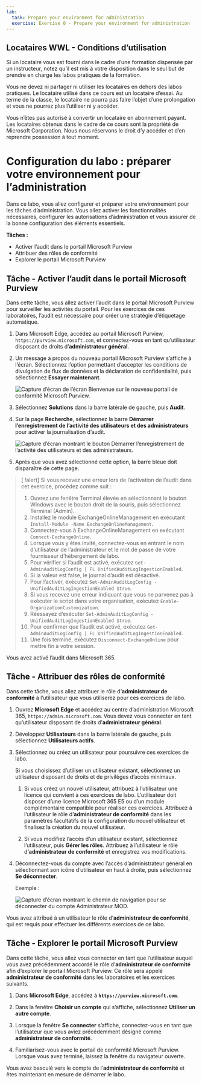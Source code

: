 ```yaml
---
lab:
  task: Prepare your environment for administration
  exercise: Exercise 0 - Prepare your environment for administration
---
```


## Locataires WWL - Conditions d’utilisation

Si un locataire vous est fourni dans le cadre d’une formation dispensée par un instructeur, notez qu’il est mis à votre disposition dans le seul but de prendre en charge les labos pratiques de la formation.

Vous ne devez ni partager ni utiliser les locataires en dehors des labos pratiques. Le locataire utilisé dans ce cours est un locataire d’essai. Au terme de la classe, le locataire ne pourra pas faire l’objet d’une prolongation et vous ne pourrez plus l’utiliser ni y accéder.

Vous n’êtes pas autorisé à convertir un locataire en abonnement payant. Les locataires obtenus dans le cadre de ce cours sont la propriété de Microsoft Corporation. Nous nous réservons le droit d’y accéder et d’en reprendre possession à tout moment.

# Configuration du labo : préparer votre environnement pour l’administration

Dans ce labo, vous allez configurer et préparer votre environnement pour les tâches d’administration. Vous allez activer les fonctionnalités nécessaires, configurer les autorisations d’administration et vous assurer de la bonne configuration des éléments essentiels.

**Tâches :**

- Activer l’audit dans le portail Microsoft Purview
- Attribuer des rôles de conformité
- Explorer le portail Microsoft Purview

## Tâche - Activer l’audit dans le portail Microsoft Purview

Dans cette tâche, vous allez activer l’audit dans le portail Microsoft Purview pour surveiller les activités du portail. Pour les exercices de ces laboratoires, l’audit est nécessaire pour créer une stratégie d’étiquetage automatique.

1. Dans Microsoft Edge, accédez au portail Microsoft Purview, `https://purview.microsoft.com`, et connectez-vous en tant qu’utilisateur disposant de droits d’**administrateur général**.

1. Un message à propos du nouveau portail Microsoft Purview s’affiche à l’écran. Sélectionnez l’option permettant d’accepter les conditions de divulgation de flux de données et la déclaration de confidentialité, puis sélectionnez **Essayer maintenant**.

    ![Capture d’écran de l’écran Bienvenue sur le nouveau portail de conformité Microsoft Purview.](../Media/welcome-purview-portal.png)

1. Sélectionnez **Solutions** dans la barre latérale de gauche, puis **Audit**.

1. Sur la page **Recherche**, sélectionnez la barre **Démarrer l’enregistrement de l’activité des utilisateurs et des administrateurs** pour activer la journalisation d’audit.

    ![Capture d’écran montrant le bouton Démarrer l’enregistrement de l’activité des utilisateurs et des administrateurs.](../Media/enable-audit-button.png)

1. Après que vous avez sélectionné cette option, la barre bleue doit disparaître de cette page.

>[ !alert] Si vous recevez une erreur lors de l’activation de l’audit dans cet exercice, procédez comme suit :
>1. Ouvrez une fenêtre Terminal élevée en sélectionnant le bouton Windows avec le bouton droit de la souris, puis sélectionnez Terminal (Admin).
>1. Installez le module ExchangeOnlineManagement en exécutant `Install-Module -Name ExchangeOnlineManagement`.
>1. Connectez-vous à ExchangeOnlineManagement en exécutant `Connect-ExchangeOnline`.
>1. Lorsque vous y êtes invité, connectez-vous en entrant le nom d’utilisateur de l’administrateur et le mot de passe de votre fournisseur d’hébergement de labo.
>1. Pour vérifier si l’audit est activé, exécutez `Get-AdminAuditLogConfig | FL UnifiedAuditLogIngestionEnabled`.
>1. Si la valeur est false, le journal d’audit est désactivé.
>1. Pour l’activer, exécutez `Set-AdminAuditLogConfig -UnifiedAuditLogIngestionEnabled $true`.
>   1. Si vous recevez une erreur indiquant que vous ne parvenez pas à exécuter le script dans votre organisation, exécutez `Enable-OrganizationCustomization`.
>   1. Réessayez d’exécuter `Set-AdminAuditLogConfig -UnifiedAuditLogIngestionEnabled $true`.
>1. Pour confirmer que l’audit est activé, exécutez `Get-AdminAuditLogConfig | FL UnifiedAuditLogIngestionEnabled`.
>1. Une fois terminé, exécutez `Disconnect-ExchangeOnline` pour mettre fin à votre session.

Vous avez activé l’audit dans Microsoft 365.

## Tâche - Attribuer des rôles de conformité

Dans cette tâche, vous allez attribuer le rôle d’**administrateur de conformité** à l’utilisateur que vous utiliserez pour ces exercices de labo.

1. Ouvrez **Microsoft Edge** et accédez au centre d’administration Microsoft 365, `https://admin.microsoft.com`. Vous devez vous connecter en tant qu’utilisateur disposant de droits d’**administrateur général**.

1. Développez **Utilisateurs** dans la barre latérale de gauche, puis sélectionnez **Utilisateurs actifs**.

1. Sélectionnez ou créez un utilisateur pour poursuivre ces exercices de labo.

   Si vous choisissez d’utiliser un utilisateur existant, sélectionnez un utilisateur disposant de droits et de privilèges d’accès minimaux.

   1. Si vous créez un nouvel utilisateur, attribuez à l’utilisateur une licence qui convient à ces exercices de labo. L’utilisateur doit disposer d’une licence Microsoft 365 E5 ou d’un module complémentaire compatible pour réaliser ces exercices. Attribuez à l’utilisateur le rôle d’**administrateur de conformité** dans les paramètres facultatifs de la configuration du nouvel utilisateur et finalisez la création du nouvel utilisateur.

   1. Si vous modifiez l’accès d’un utilisateur existant, sélectionnez l’utilisateur, puis **Gérer les rôles**. Attribuez à l’utilisateur le rôle d’**administrateur de conformité** et enregistrez vos modifications.

1. Déconnectez-vous du compte avec l’accès d’administrateur général en sélectionnant son icône d’utilisateur en haut à droite, puis sélectionnez **Se déconnecter**.

   Exemple :

   ![Capture d’écran montrant le chemin de navigation pour se déconnecter du compte Administrateur MOD.](../Media/sign-out.png)

Vous avez attribué à un utilisateur le rôle d’**administrateur de conformité**, qui est requis pour effectuer les différents exercices de ce labo.

## Tâche - Explorer le portail Microsoft Purview

Dans cette tâche, vous allez vous connecter en tant que l’utilisateur auquel vous avez précédemment accordé le rôle d’**administrateur de conformité** afin d’explorer le portail Microsoft Purview. Ce rôle sera appelé **administrateur de conformité** dans les laboratoires et les exercices suivants.

1. Dans **Microsoft Edge**, accédez à **`https://purview.microsoft.com`**.

1. Dans la fenêtre **Choisir un compte** qui s’affiche, sélectionnez **Utiliser un autre compte**.

1. Lorsque la fenêtre **Se connecter** s’affiche, connectez-vous en tant que l’utilisateur que vous aviez précédemment désigné comme **administrateur de conformité**.

1. Familiarisez-vous avec le portail de conformité Microsoft Purview. Lorsque vous avez terminé, laissez la fenêtre du navigateur ouverte.

Vous avez basculé vers le compte de l’**administrateur de conformité** et êtes maintenant en mesure de démarrer le labo.

